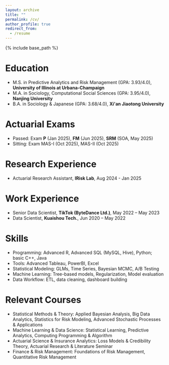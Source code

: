 ```yaml
---
layout: archive
title: ""
permalink: /cv/
author_profile: true
redirect_from:
  - /resume
---
```


{% include base_path %}

Education
======
* M.S. in Predictive Analytics and Risk Management (GPA: 3.93/4.0), **University of Illinois at Urbana-Champaign**
* M.A. in Sociology, Computational Social Sciences (GPA: 3.95/4.0), **Nanjing University** 
* B.A. in Sociology & Japanese (GPA: 3.68/4.0), **Xi'an Jiaotong University**

Actuarial Exams
======
* Passed: Exam **P** (Jan 2025), **FM** (Jun 2025), **SRM** (SOA, May 2025) 
* Sitting: Exam MAS-I (Oct 2025), MAS-II (Oct 2025) 

Research Experience
======

* Actuarial Research Assistant, **IRisk Lab**, Aug 2024 - Jan 2025

Work Experience
======

* Senior Data Scientist, **TikTok (ByteDance Ltd.)**, May 2022 – May 2023
* Data Scientist, **Kuaishou Tech.**, Jun 2020 – May 2022

Skills
======
* Programming: Advanced R, Advanced SQL (MySQL, Hive), Python; basic C++, Java
* Tools: Advanced Tableau, PowerBI, Excel
* Statistical Modeling: GLMs, Time Series, Bayesian MCMC, A/B Testing
* Machine Learning: Tree-based models, Regularization, Model evaluation
* Data Workflow: ETL, data cleaning, dashboard building

Relevant Courses
======
* Statistical Methods & Theory: Applied Bayesian Analysis, Big Data Analytics, Statistics for Risk Modeling, Advanced Stochastic Processes & Applications
* Machine Learning & Data Science: Statistical Learning, Predictive Analytics, Computing Programming & Algorithm
* Actuarial Science & Insurance Analytics: Loss Models & Credibility Theory, Actuarial Research & Literature Seminar
* Finance & Risk Management: Foundations of Risk Management, Quantitative Risk Management
  



